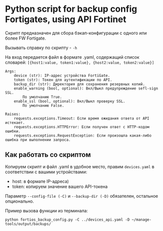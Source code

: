 # Python script for backup config Fortigates, using API Fortinet

Скрипт предназначен для сбора бэкап-конфигурации с одного или более FW Fortigate. 

Вызывать справку по скрипту - `-h`  


На вход передается файл в формате .yaml, содержащий список словарей: `[{host1:value, token1:value}, {host2:value, token2:value}]`  
```
Args:
    device (str): IP-адрес устройства FortiGate.
    token (str): Токен для аутентификации по API.
    backup_dir (str): Директория для сохранения резервных копий.
    enable_warning (bool, optional): Вкл/Выкл предупреждение sefl-sign SSL.
        По умолчанию True.
    enable_ssl (bool, optional): Вкл/Выкл проверку SSL.
        По умолчанию False.

Raises:
    requests.exceptions.Timeout: Если время ожидания ответа от API истекает.
    requests.exceptions.HTTPError: Если получен ответ с HTTP-кодом ошибки.
    requests.exceptions.RequestException: Если произошла какая-либо ошибка при выполнении запроса.
```

## Как работать со скриптом
Копируем скрипт и файл .yaml в удобное место, правим `devices.yaml` в соответствии с вашими устройствами:
- host: в формате IP-адреса)
- token: копируем значение вашего API-токена

Параметр `--config-file (-C)` и `--backup-dir (-D)` обязателен, остальное опционально.  

Пример вызова функции из терминала:
```
python fortios_backup_config.py -C ../devices_api.yaml -D ~/manage-tools/output/backups/
```

